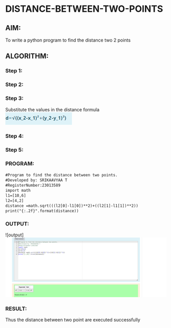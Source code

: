 # DISTANCE-BETWEEN-TWO-POINTS

## AIM:
To write a python program to find the distance two 2 points
## ALGORITHM:
### Step 1: 
### Step 2: 
### Step 3: 
Substitute the values in the distance formula  ![formula](formula.png)
### Step 4: 
### Step 5: 
### PROGRAM:
  ```
  #Program to find the distance between two points.
#Developed by: SRIKAAVYAA T
#RegisterNumber:23013589
import math
l1=[10,6]
l2=[4,2]
distance =math.sqrt(((l2[0]-l1[0])**2)+((l2[1]-l1[1])**2))
print("{:.2f}".format(distance))
  ```


### OUTPUT:
![output]![Alt text](output.png)




### RESULT:
Thus the distance between two point are executed successfully
